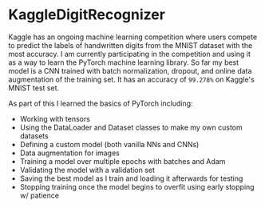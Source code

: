 # KaggleDigitRecognizer
Kaggle has an ongoing machine learning competition where users compete to predict the labels of handwritten digits from the MNIST dataset with the most accuracy. I am currently participating in the competition and using it as a way to learn the PyTorch machine learning library. So far my best model is a CNN trained with batch normalization, dropout, and online data augmentation of the training set. It has an accuracy of `99.278%` on Kaggle's MNIST test set.

As part of this I learned the basics of PyTorch including:
 - Working with tensors
 - Using the DataLoader and Dataset classes to make my own custom datasets
 - Defining a custom model (both vanilla NNs and CNNs) 
 - Data augmentation for images
 - Training a model over multiple epochs with batches and Adam
 - Validating the model with a validation set
 - Saving the best model as I train and loading it afterwards for testing
 - Stopping training once the model begins to overfit using early stopping w/ patience
